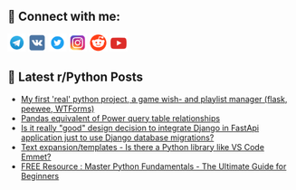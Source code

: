 ## 🔎 Connect with me:
[<img src="https://github.com/bullbesh/bullbesh/blob/main/images/Telegram.png" width="32" height="32" />](https://t.me/bullbesh)
[<img src="https://github.com/bullbesh/bullbesh/blob/main/images/VK.png" width="32" height="32" />](https://vk.com/bullbesh)
[<img src="https://github.com/bullbesh/bullbesh/blob/main/images/Twitter.png" width="32" height="32" />](https://twitter.com/bullbesh1)
[<img src="https://github.com/bullbesh/bullbesh/blob/main/images/Instagram.png" width="32" height="32" />](https://www.instagram.com/bullbesh)
[<img src="https://github.com/bullbesh/bullbesh/blob/main/images/Reddit.png" width="32" height="32" />](https://www.reddit.com/user/bullbesh)
[<img src="https://github.com/bullbesh/bullbesh/blob/main/images/YouTube.png" width="32" height="32" />](https://www.youtube.com/channel/UCtfjRs6uzgq5mfm8S06WTcg)

## 📕 Latest r/Python Posts
<!-- BLOG-POST-LIST:START -->
- [My first &#39;real&#39; python project, a game wish- and playlist manager &lpar;flask, peewee, WTForms&rpar;](https://www.reddit.com/r/Python/comments/wgzc97/my_first_real_python_project_a_game_wish_and/)
- [Pandas equivalent of Power query table relationships](https://www.reddit.com/r/Python/comments/wgy5zz/pandas_equivalent_of_power_query_table/)
- [Is it really &quot;good&quot; design decision to integrate Django in FastApi application just to use Django database migrations?](https://www.reddit.com/r/Python/comments/wgy4ab/is_it_really_good_design_decision_to_integrate/)
- [Text expansion/templates - Is there a Python library like VS Code Emmet?](https://www.reddit.com/r/Python/comments/wgwtym/text_expansiontemplates_is_there_a_python_library/)
- [FREE Resource : Master Python Fundamentals - The Ultimate Guide for Beginners](https://www.reddit.com/r/Python/comments/wgvodr/free_resource_master_python_fundamentals_the/)
<!-- BLOG-POST-LIST:END -->

